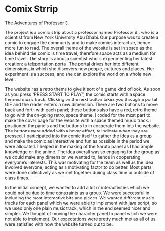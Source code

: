 # Comix Strrip
The Adventures of Professor S.

The project is a comic strip about a professor named Professor S., who is a scientist from New York University Abu Dhabi. Our purpose was to create a comic to engage the community and to make comics interactive, hence more fun to read. The overall theme of the website is set in space as the idea behind the comic is time travel, therefore space acts as a medium for time travel. The story is about a scientist who is experimenting her latest creation: a teleportation portal. The portal drives her into different dimensions, in which she discovers new people, cultures and places. Her experiment is a success, and she can explore the world on a whole new level. 

The website has a retro theme to give it sort of a game kind of look. As soon as you press “PRESS START TO PLAY”, the comic starts with a space themed music track. Clicking on the next button takes you through a portal GIF and the reader enters a new dimension. There are two buttons to move back and forth with each panel; these buttons also have a red, retro theme to go with the on-going retro, space theme. I coded for the most part to make the cover page for the website with a space themed music track. I positioned the panels and the buttons to in cooperate them into the website. The buttons were added with a hover effect, to indicate when they are pressed. I participated into the comic itself to gather the idea as a group and make the comic as interactive and fun as possible in the period we were allocated. I helped in the making of the Naruto panel as I had ample knowledge on the anime. The idea overall was so engaging for the group as we could make any dimension we wanted to, hence in cooperating everyone’s interests. This was motivating for the team as well as the idea involved everyone, acting as a motivating factor to do better. Most parts were done collectively as we met together during class time or outside of class times. 

In the initial concept, we wanted to add a lot of interactivities which we could not be due to time constraints as a group. We were successful in including the most interactive bits and pieces. We wanted different music tracks for each panel which we were able to implement with java script, so we used only one plain music track, which in the end seemed nicer and simpler. We thought of moving the character panel to panel which we were not able to implement. Our expectations were pretty much met as all of us were satisfied with how the website turned out to be.

